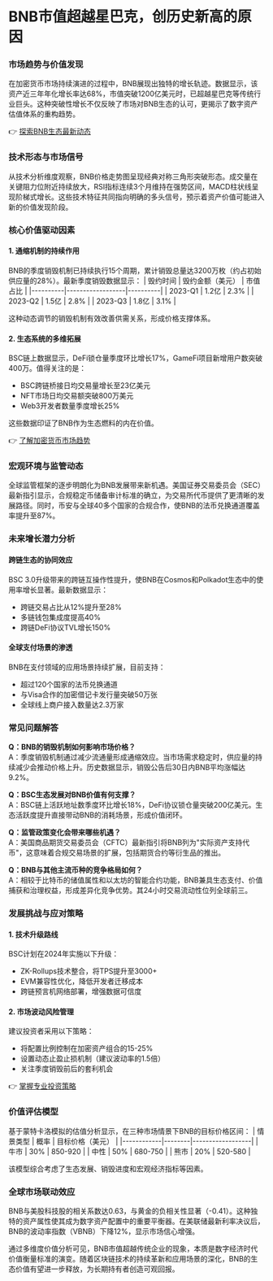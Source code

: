 # BNB市值超越星巴克，创历史新高的原因

### 市场趋势与价值发现
在加密货币市场持续演进的过程中，BNB展现出独特的增长轨迹。数据显示，该资产近三年年化增长率达68%，市值突破1200亿美元时，已超越星巴克等传统行业巨头。这种突破性增长不仅反映了市场对BNB生态的认可，更揭示了数字资产估值体系的重构趋势。

👉 [探索BNB生态最新动态](https://bit.ly/okx_welcome)

### 技术形态与市场信号
从技术分析维度观察，BNB价格走势图呈现经典对称三角形突破形态。成交量在关键阻力位附近持续放大，RSI指标连续3个月维持在强势区间，MACD柱状线呈现阶梯式增长。这些技术特征共同指向明确的多头信号，预示着资产价值可能进入新的价值发现阶段。

### 核心价值驱动因素

#### 1. 通缩机制的持续作用
BNB的季度销毁机制已持续执行15个周期，累计销毁总量达3200万枚（约占初始供应量的28%）。最新季度销毁数据显示：
| 毁约时间 | 毁约金额（美元） | 市值占比 |
|----------|------------------|----------|
| 2023-Q1  | 1.2亿            | 2.3%     |
| 2023-Q2  | 1.5亿            | 2.8%     |
| 2023-Q3  | 1.8亿            | 3.1%     |

这种动态调节的销毁机制有效改善供需关系，形成价格支撑体系。

#### 2. 生态系统的多维拓展
BSC链上数据显示，DeFi锁仓量季度环比增长17%，GameFi项目新增用户数突破400万。值得关注的是：
- BSC跨链桥接日均交易量增长至23亿美元
- NFT市场日均交易额突破800万美元
- Web3开发者数量季度增长25%

这些数据印证了BNB作为生态燃料的内在价值。

👉 [了解加密货币市场趋势](https://bit.ly/okx_welcome)

### 宏观环境与监管动态
全球监管框架的逐步明朗化为BNB发展带来新机遇。美国证券交易委员会（SEC）最新指引显示，合规稳定币储备审计标准的确立，为交易所代币提供了更清晰的发展路径。同时，币安与全球40多个国家的合规合作，使BNB的法币兑换通道覆盖率提升至87%。

### 未来增长潜力分析

#### 跨链生态的协同效应
BSC 3.0升级带来的跨链互操作性提升，使BNB在Cosmos和Polkadot生态中的使用率增长显著。最新数据显示：
- 跨链交易占比从12%提升至28%
- 多链钱包集成度提高40%
- 跨链DeFi协议TVL增长150%

#### 全球支付场景的渗透
BNB在支付领域的应用场景持续扩展，目前支持：
- 超过120个国家的法币兑换通道
- 与Visa合作的加密借记卡发行量突破50万张
- 全球线上商户接入数量达2.3万家

### 常见问题解答

**Q：BNB的销毁机制如何影响市场价格？**  
A：季度销毁机制通过减少流通量形成通缩效应。当市场需求稳定时，供应量的持续减少会推动价格上升。历史数据显示，销毁公告后30日内BNB平均涨幅达9.2%。

**Q：BSC生态发展对BNB价值有何支撑？**  
A：BSC链上活跃地址数季度环比增长18%，DeFi协议锁仓量突破200亿美元。生态活跃度提升直接带动BNB的消耗场景，形成价值闭环。

**Q：监管政策变化会带来哪些机遇？**  
A：美国商品期货交易委员会（CFTC）最新指引将BNB列为"实际资产支持代币"，这意味着合规交易场景的扩展，包括期货合约等衍生品的推出。

**Q：BNB与其他主流币种的竞争格局如何？**  
A：相较于比特币的储值属性和以太坊的智能合约功能，BNB兼具生态支付、价值捕获和治理权益，形成差异化竞争优势。其24小时交易流动性位列全球前三。

### 发展挑战与应对策略

#### 1. 技术升级路线
BSC计划在2024年实施以下升级：
- ZK-Rollups技术整合，将TPS提升至3000+
- EVM兼容性优化，降低开发者迁移成本
- 跨链预言机网络部署，增强数据可信度

#### 2. 市场波动风险管理
建议投资者采用以下策略：
- 将配置比例控制在加密资产组合的15-25%
- 设置动态止盈止损机制（建议波动率的1.5倍）
- 关注季度销毁前后的套利机会

👉 [掌握专业投资策略](https://bit.ly/okx_welcome)

### 价值评估模型
基于蒙特卡洛模拟的估值分析显示，在三种市场情景下BNB的目标价格区间：
| 情景类型   | 概率   | 目标价格（美元） |
|------------|--------|------------------|
| 牛市       | 30%    | 850-920          |
| 中性       | 50%    | 680-750          |
| 熊市       | 20%    | 520-580          |

该模型综合考虑了生态发展、销毁进度和宏观经济指标等因素。

### 全球市场联动效应
BNB与美股科技股的相关系数达0.63，与黄金的负相关性显著（-0.41）。这种独特的资产属性使其成为数字资产配置中的重要平衡器。在美联储最新利率决议后，BNB的波动率指数（VBNB）下降12%，显示市场信心增强。

通过多维度价值分析可见，BNB市值超越传统企业的现象，本质是数字经济时代价值衡量标准的演变。随着区块链技术的持续革新和应用场景的深化，BNB的生态价值有望进一步释放，为长期持有者创造可观回报。